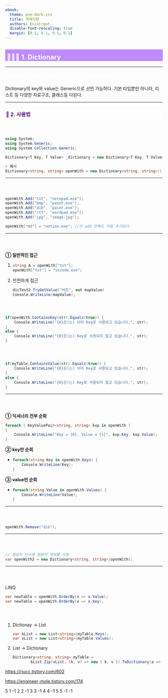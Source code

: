 ```yaml
---
ebook:
  theme: one-dark.css
  title: 객체지향
  authors: Escatrgot
  disable-font-rescaling: true
  margin: [0.1, 0.1, 0.1, 0.1]
---
```

<style>
    h3.quest { font-weight: bold; border: 3px solid; color: #A0F !important;}
    .quest { font-weight: bold; color: #A0F !important;}

    h2 { border-top: 12px solid #bf8bff; border-left: 5px solid #bf8bff; border-right: 5px solid #bf8bff; background-color: #bf8bff; color: #FFF !important; font-weight: bold;}

    h3 { border-top: 3px solid #FFF; border: 2px solid #FFF; background-color: #FFF; color: #5b0d7c !important;}

    h4 { font-weight: bold; color: #FFF !important; }
</style>

## 🧑🏻‍💻 1. Dictionary
---

#### key를 통해 value를 가져오는 자료구조 마치 해쉬테이블 같다.
Dictionary의 key와 value는 Generic으로 선언 가능하다.
기본 타입뿐만 아니라, 리스트 등 다양한 자료구조, 클래스등 다된다.

---

### 📄 2. 사용법
#### 1). 딕셔너리 생성

```cs
using System;
using System.Generic;
using System.Collection.Generic;

Dictionary<T Key, T Value> _dictionary = new Dictionary<T Key, T Value>();

> 예시
Dictionary<string, string> openWith = new Dictionary<string, string>();
```

---

#### 2). 엘리먼트 추가
```cs
openWith.Add("txt", "notepad.exe");
openWith.Add("bmp", "paint.exe");
openWith.Add("dib", "paint.exe");
openWith.Add("rtf", "wordpad.exe");
openWith.Add("jpg", "image.jpg");

openWith["md"] = "notion.exe"; //키 add 안해도 자동 추가된다.
```

---

#### 3). 값 접근

**① 일반적인 접근**

1. 
    ```cs
    string A = openWith["txt"];
    openWith["txt"] = "vscode.exe";
    ```
2. 안전하게 접근
    ```cs
    dicTest2.TryGetValue("비트", out mapValue)
    Console.WriteLine(mapValue);
    ```

#### 3-1). Key를 검색하는 방법 (key 할당 상태 확인)
```cs
if(openWith.ContainsKey(str).Equals(true)) {
    Console.WriteLine("{0}은(는) 이미 Key로 사용되고 있습니다.", str);
} 
else {
    Console.WriteLine("{0}은(는) Key로 사용되지 않고 있습니다.", str);
}
```

#### 3-2). Value를 검색하는 방법 (value 할당 상태 확인)
```cs
if(myTable.ContainsValue(str).Equals(true)) {
    Console.WriteLine("{0}은(는) 이미 Key로 사용되고 있습니다.", str);
} 
else {
    Console.WriteLine("{0}은(는) Key로 사용되지 않고 있습니다.", str);
}
```

---

#### 4). 순회

**① 딕셔너리 전부 순회**

```cs
foreach ( KeyValuePair<string, string> kvp in openWith )
{
    Console.WriteLine("Key = {0}, Value = {1}", kvp.Key, kvp.Value);
}
```

**② key만 순회**

* 
    ```cs
    foreach(string Key in openWith.Keys) {
        Console.WriteLine(Key);  
    }
    ```

**③ value만 순회**

*
    ```cs
    foreach(string Value in openWith.Values) {
        Console.WriteLine(Value);  
    }
    ```

---

#### 5). 값 삭제
```cs
openWith.Remove("dib"); 
```

---

#### 6). Dictionary 복사
```cs
// 생성자 인수에 원본의 객체를 지정
var openWith2 = new Dictionary<string, string>(openWith);      
```

----

#### 7). Dictionary 정렬
LINQ
```cs
var newTable = openWith.OrderBy(x => x.Value);
var newTable = openWith.OrderBy(x => x.key);
```


#### 8). List와 Dictionary 상호 교환

1. Dictionay -> List
    ```cs
    var kList = new List<string>(myTable.Keys);
    var vList = new List<string>(myTable.Values);
    ```

2. List -> Dictionary
    ```cs
    Dictionary<string, string> myTable = 
            kList.Zip(vList, (k, v) => new { k, v }).ToDictionary(a => a.k, a => a.v);
    ```

https://riucc.tistory.com/602

https://engineer-mole.tistory.com/174


5
1 -1 2
2 -1 3
3 -1 4
4 -1 5
5 -1 -1